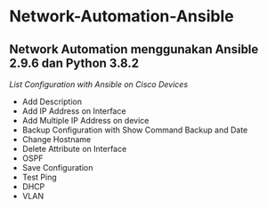 Network-Automation-Ansible
==
Network Automation menggunakan Ansible 2.9.6 dan Python 3.8.2
--
*List Configuration with Ansible on Cisco Devices*
- Add Description
- Add IP Address on Interface
- Add Multiple IP Address on device
- Backup Configuration with Show Command Backup and Date
- Change Hostname
- Delete Attribute on Interface
- OSPF
- Save Configuration
- Test Ping
- DHCP
- VLAN


